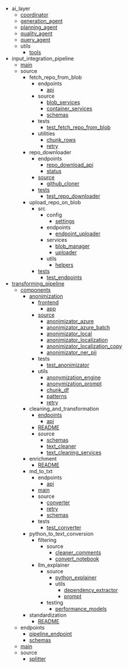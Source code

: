 * ai_layer
    * [coordinator](ai_layer/coordinator.md)
    * [generation_agent](ai_layer/generation_agent.md)
    * [planning_agent](ai_layer/planning_agent.md)
    * [quality_agent](ai_layer/quality_agent.md)
    * [query_agent](ai_layer/query_agent.md)
    * utils
        * [tools](ai_layer/utils/tools.md)
* input_integration_pipeline
    * [main](input_integration_pipeline/main.md)
    * source
        * fetch_repo_from_blob
            * endpoints
                * [api](input_integration_pipeline/source/fetch_repo_from_blob/endpoints/api.md)
            * source
                * [blob_services](input_integration_pipeline/source/fetch_repo_from_blob/source/blob_services.md)
                * [container_services](input_integration_pipeline/source/fetch_repo_from_blob/source/container_services.md)
                * [schemas](input_integration_pipeline/source/fetch_repo_from_blob/source/schemas.md)
            * tests
                * [test_fetch_repo_from_blob](input_integration_pipeline/source/fetch_repo_from_blob/tests/test_fetch_repo_from_blob.md)
            * utilities
                * [chunk_rows](input_integration_pipeline/source/fetch_repo_from_blob/utilities/chunk_rows.md)
                * [retry](input_integration_pipeline/source/fetch_repo_from_blob/utilities/retry.md)
        * repo_downloader
            * endpoints
                * [repo_download_api](input_integration_pipeline/source/repo_downloader/endpoints/repo_download_api.md)
                * [status](input_integration_pipeline/source/repo_downloader/endpoints/status.md)
            * [source](input_integration_pipeline/source/repo_downloader/source/index.md)
                * [github_cloner](input_integration_pipeline/source/repo_downloader/source/github_cloner.md)
            * [tests](input_integration_pipeline/source/repo_downloader/tests/index.md)
                * [test_repo_downloader](input_integration_pipeline/source/repo_downloader/tests/test_repo_downloader.md)
        * upload_repo_on_blob
            * src
                * config
                    * [settings](input_integration_pipeline/source/upload_repo_on_blob/src/config/settings.md)
                * endpoints
                    * [endpoint_uploader](input_integration_pipeline/source/upload_repo_on_blob/src/endpoints/endpoint_uploader.md)
                * services
                    * [blob_manager](input_integration_pipeline/source/upload_repo_on_blob/src/services/blob_manager.md)
                    * [uploader](input_integration_pipeline/source/upload_repo_on_blob/src/services/uploader.md)
                * utils
                    * [helpers](input_integration_pipeline/source/upload_repo_on_blob/src/utils/helpers.md)
            * [tests](input_integration_pipeline/source/upload_repo_on_blob/tests/index.md)
                * [test_endpoints](input_integration_pipeline/source/upload_repo_on_blob/tests/test_endpoints.md)
* [transforming_pipeline](transforming_pipeline/index.md)
    * [components](transforming_pipeline/components/index.md)
        * [anonimization](transforming_pipeline/components/anonimization/index.md)
            * [frontend](transforming_pipeline/components/anonimization/frontend/index.md)
                * [app](transforming_pipeline/components/anonimization/frontend/app.md)
            * [source](transforming_pipeline/components/anonimization/source/index.md)
                * [anonimizator_azure](transforming_pipeline/components/anonimization/source/anonimizator_azure.md)
                * [anonimizator_azure_batch](transforming_pipeline/components/anonimization/source/anonimizator_azure_batch.md)
                * [anonimizator_local](transforming_pipeline/components/anonimization/source/anonimizator_local.md)
                * [anonimizator_localization](transforming_pipeline/components/anonimization/source/anonimizator_localization.md)
                * [anonimizator_localization_copy](transforming_pipeline/components/anonimization/source/anonimizator_localization_copy.md)
                * [anonimizator_ner_pii](transforming_pipeline/components/anonimization/source/anonimizator_ner_pii.md)
            * tests
                * [test_anonimizator](transforming_pipeline/components/anonimization/tests/test_anonimizator.md)
            * utils
                * [anonymization_engine](transforming_pipeline/components/anonimization/utils/anonymization_engine.md)
                * [anonymization_prompt](transforming_pipeline/components/anonimization/utils/anonymization_prompt.md)
                * [chunk_df](transforming_pipeline/components/anonimization/utils/chunk_df.md)
                * [patterns](transforming_pipeline/components/anonimization/utils/patterns.md)
                * [retry](transforming_pipeline/components/anonimization/utils/retry.md)
        * cleaning_and_transformation
            * [endpoints](transforming_pipeline/components/cleaning_and_transformation/endpoints/index.md)
                * [api](transforming_pipeline/components/cleaning_and_transformation/endpoints/api.md)
            * [README](transforming_pipeline/components/cleaning_and_transformation/README.md)
            * source
                * [schemas](transforming_pipeline/components/cleaning_and_transformation/source/schemas.md)
                * [text_cleaner](transforming_pipeline/components/cleaning_and_transformation/source/text_cleaner.md)
                * [text_cleaning_services](transforming_pipeline/components/cleaning_and_transformation/source/text_cleaning_services.md)
        * enrichment
            * [README](transforming_pipeline/components/enrichment/README.md)
        * md_to_txt
            * endpoints
                * [api](transforming_pipeline/components/md_to_txt/endpoints/api.md)
            * [main](transforming_pipeline/components/md_to_txt/main.md)
            * source
                * [converter](transforming_pipeline/components/md_to_txt/source/converter.md)
                * [retry](transforming_pipeline/components/md_to_txt/source/retry.md)
                * [schemas](transforming_pipeline/components/md_to_txt/source/schemas.md)
            * tests
                * [test_converter](transforming_pipeline/components/md_to_txt/tests/test_converter.md)
        * python_to_text_conversion
            * filtering
                * source
                    * [cleaner_comments](transforming_pipeline/components/python_to_text_conversion/filtering/source/cleaner_comments.md)
                    * [convert_notebook](transforming_pipeline/components/python_to_text_conversion/filtering/source/convert_notebook.md)
            * llm_explainer
                * source
                    * [python_explainer](transforming_pipeline/components/python_to_text_conversion/llm_explainer/source/python_explainer.md)
                    * utils
                        * [dependency_extractor](transforming_pipeline/components/python_to_text_conversion/llm_explainer/source/utils/dependency_extractor.md)
                        * [prompt](transforming_pipeline/components/python_to_text_conversion/llm_explainer/source/utils/prompt.md)
                * testing
                    * [performance_models](transforming_pipeline/components/python_to_text_conversion/llm_explainer/testing/performance_models.md)
        * standardization
            * [README](transforming_pipeline/components/standardization/README.md)
    * endpoints
        * [pipeline_endpoint](transforming_pipeline/endpoints/pipeline_endpoint.md)
        * [schemas](transforming_pipeline/endpoints/schemas.md)
    * [main](transforming_pipeline/main.md)
    * source
        * [splitter](transforming_pipeline/source/splitter.md)
